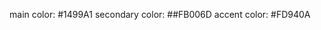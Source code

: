 <!-- # Navbar -->

<!-- # Footer with social media icons -->

<!-- # 5+ slides with image and headline -->

<!-- # Show a slide at random on page load (array) -->

<!-- # Next button under slides, on click show a random slide that hasn't been shown before -->

<!-- # Use colors and design choices from example site -->

main color: #1499A1
secondary color: ##FB006D
accent color: #FD940A

<!-- # ReadME -->

<!-- # icons -->

<!-- # h1 -->

<!-- # Comment code -->

<!-- # Font -->

<!-- # github -->

<!-- # send -->
